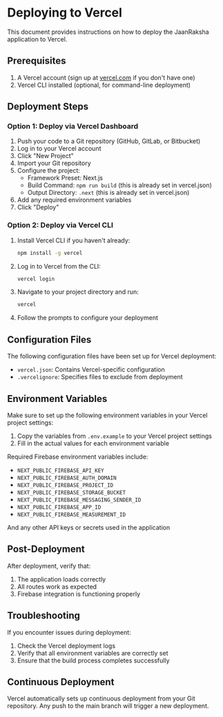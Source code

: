 # Deploying to Vercel

This document provides instructions on how to deploy the JaanRaksha application to Vercel.

## Prerequisites

1. A Vercel account (sign up at [vercel.com](https://vercel.com) if you don't have one)
2. Vercel CLI installed (optional, for command-line deployment)

## Deployment Steps

### Option 1: Deploy via Vercel Dashboard

1. Push your code to a Git repository (GitHub, GitLab, or Bitbucket)
2. Log in to your Vercel account
3. Click "New Project"
4. Import your Git repository
5. Configure the project:
   - Framework Preset: Next.js
   - Build Command: `npm run build` (this is already set in vercel.json)
   - Output Directory: `.next` (this is already set in vercel.json)
6. Add any required environment variables
7. Click "Deploy"

### Option 2: Deploy via Vercel CLI

1. Install Vercel CLI if you haven't already:
   ```bash
   npm install -g vercel
   ```

2. Log in to Vercel from the CLI:
   ```bash
   vercel login
   ```

3. Navigate to your project directory and run:
   ```bash
   vercel
   ```

4. Follow the prompts to configure your deployment

## Configuration Files

The following configuration files have been set up for Vercel deployment:

- `vercel.json`: Contains Vercel-specific configuration
- `.vercelignore`: Specifies files to exclude from deployment

## Environment Variables

Make sure to set up the following environment variables in your Vercel project settings:

1. Copy the variables from `.env.example` to your Vercel project settings
2. Fill in the actual values for each environment variable

Required Firebase environment variables include:

- `NEXT_PUBLIC_FIREBASE_API_KEY`
- `NEXT_PUBLIC_FIREBASE_AUTH_DOMAIN`
- `NEXT_PUBLIC_FIREBASE_PROJECT_ID`
- `NEXT_PUBLIC_FIREBASE_STORAGE_BUCKET`
- `NEXT_PUBLIC_FIREBASE_MESSAGING_SENDER_ID`
- `NEXT_PUBLIC_FIREBASE_APP_ID`
- `NEXT_PUBLIC_FIREBASE_MEASUREMENT_ID`

And any other API keys or secrets used in the application

## Post-Deployment

After deployment, verify that:

1. The application loads correctly
2. All routes work as expected
3. Firebase integration is functioning properly

## Troubleshooting

If you encounter issues during deployment:

1. Check the Vercel deployment logs
2. Verify that all environment variables are correctly set
3. Ensure that the build process completes successfully

## Continuous Deployment

Vercel automatically sets up continuous deployment from your Git repository. Any push to the main branch will trigger a new deployment.